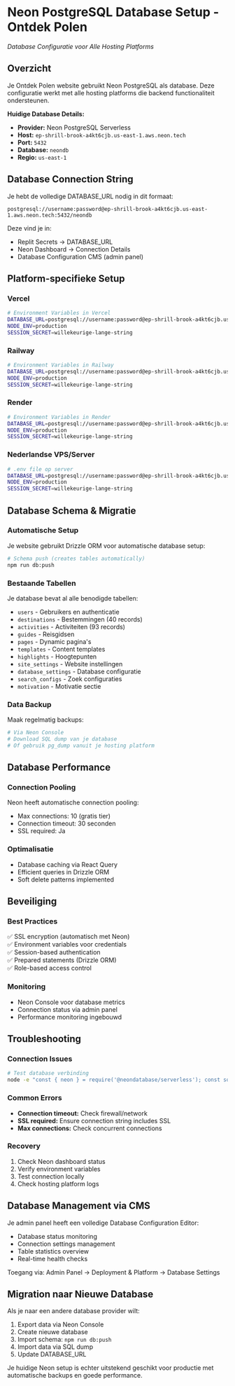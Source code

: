 # Neon PostgreSQL Database Setup - Ontdek Polen
*Database Configuratie voor Alle Hosting Platforms*

## Overzicht
Je Ontdek Polen website gebruikt Neon PostgreSQL als database. Deze configuratie werkt met alle hosting platforms die backend functionaliteit ondersteunen.

**Huidige Database Details:**
- **Provider:** Neon PostgreSQL Serverless
- **Host:** `ep-shrill-brook-a4kt6cjb.us-east-1.aws.neon.tech`
- **Port:** `5432`
- **Database:** `neondb`
- **Regio:** `us-east-1`

## Database Connection String
Je hebt de volledige DATABASE_URL nodig in dit formaat:
```
postgresql://username:password@ep-shrill-brook-a4kt6cjb.us-east-1.aws.neon.tech:5432/neondb
```

Deze vind je in:
- Replit Secrets → DATABASE_URL
- Neon Dashboard → Connection Details
- Database Configuration CMS (admin panel)

## Platform-specifieke Setup

### Vercel
```bash
# Environment Variables in Vercel
DATABASE_URL=postgresql://username:password@ep-shrill-brook-a4kt6cjb.us-east-1.aws.neon.tech:5432/neondb
NODE_ENV=production
SESSION_SECRET=willekeurige-lange-string
```

### Railway
```bash
# Environment Variables in Railway
DATABASE_URL=postgresql://username:password@ep-shrill-brook-a4kt6cjb.us-east-1.aws.neon.tech:5432/neondb
NODE_ENV=production
SESSION_SECRET=willekeurige-lange-string
```

### Render
```bash
# Environment Variables in Render
DATABASE_URL=postgresql://username:password@ep-shrill-brook-a4kt6cjb.us-east-1.aws.neon.tech:5432/neondb
NODE_ENV=production
SESSION_SECRET=willekeurige-lange-string
```

### Nederlandse VPS/Server
```bash
# .env file op server
DATABASE_URL=postgresql://username:password@ep-shrill-brook-a4kt6cjb.us-east-1.aws.neon.tech:5432/neondb
NODE_ENV=production
SESSION_SECRET=willekeurige-lange-string
```

## Database Schema & Migratie

### Automatische Setup
Je website gebruikt Drizzle ORM voor automatische database setup:
```bash
# Schema push (creates tables automatically)
npm run db:push
```

### Bestaande Tabellen
Je database bevat al alle benodigde tabellen:
- `users` - Gebruikers en authenticatie
- `destinations` - Bestemmingen (40 records)
- `activities` - Activiteiten (93 records)
- `guides` - Reisgidsen
- `pages` - Dynamic pagina's
- `templates` - Content templates
- `highlights` - Hoogtepunten
- `site_settings` - Website instellingen
- `database_settings` - Database configuratie
- `search_configs` - Zoek configuraties
- `motivation` - Motivatie sectie

### Data Backup
Maak regelmatig backups:
```bash
# Via Neon Console
# Download SQL dump van je database
# Of gebruik pg_dump vanuit je hosting platform
```

## Database Performance

### Connection Pooling
Neon heeft automatische connection pooling:
- Max connections: 10 (gratis tier)
- Connection timeout: 30 seconden
- SSL required: Ja

### Optimalisatie
- Database caching via React Query
- Efficient queries in Drizzle ORM
- Soft delete patterns implemented

## Beveiliging

### Best Practices
✅ SSL encryption (automatisch met Neon)  
✅ Environment variables voor credentials  
✅ Session-based authentication  
✅ Prepared statements (Drizzle ORM)  
✅ Role-based access control  

### Monitoring
- Neon Console voor database metrics
- Connection status via admin panel
- Performance monitoring ingebouwd

## Troubleshooting

### Connection Issues
```bash
# Test database verbinding
node -e "const { neon } = require('@neondatabase/serverless'); const sql = neon(process.env.DATABASE_URL); sql\`SELECT 1\`.then(console.log);"
```

### Common Errors
- **Connection timeout:** Check firewall/network
- **SSL required:** Ensure connection string includes SSL
- **Max connections:** Check concurrent connections

### Recovery
1. Check Neon dashboard status
2. Verify environment variables
3. Test connection locally
4. Check hosting platform logs

## Database Management via CMS
Je admin panel heeft een volledige Database Configuration Editor:
- Database status monitoring
- Connection settings management
- Table statistics overview
- Real-time health checks

Toegang via: Admin Panel → Deployment & Platform → Database Settings

## Migration naar Nieuwe Database
Als je naar een andere database provider wilt:
1. Export data via Neon Console
2. Create nieuwe database
3. Import schema: `npm run db:push`
4. Import data via SQL dump
5. Update DATABASE_URL

Je huidige Neon setup is echter uitstekend geschikt voor productie met automatische backups en goede performance.